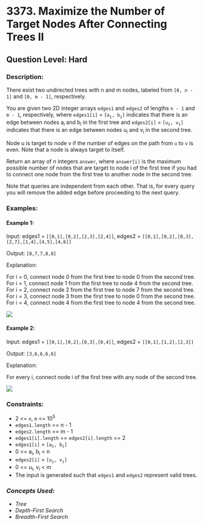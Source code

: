 # 3373. Maximize the Number of Target Nodes After Connecting Trees II
## Question Level: Hard
### Description:
There exist two undirected trees with n and m nodes, labeled from `[0, n - 1]` and `[0, m - 1]`, respectively.

You are given two 2D integer arrays `edges1` and `edges2` of lengths `n - 1` and `m - 1`, respectively, where `edges1[i]` = `[a`<sub>`i`</sub>`, b`<sub>`i`</sub>`]` indicates that there is an edge between nodes a<sub>i</sub> and b<sub>i</sub> in the first tree and `edges2[i]` = `[u`<sub>`i`</sub>`, v`<sub>`i`</sub>`]` indicates that there is an edge between nodes u<sub>i</sub> and v<sub>i</sub> in the second tree.

Node u is target to node v if the number of edges on the path from `u` to `v` is even. Note that a node is always target to itself.

Return an array of n integers `answer`, where `answer[i]` is the maximum possible number of nodes that are target to node i of the first tree if you had to connect one node from the first tree to another node in the second tree.

Note that queries are independent from each other. That is, for every query you will remove the added edge before proceeding to the next query.

### Examples:
#### Example 1:

Input: edges1 = `[[0,1],[0,2],[2,3],[2,4]]`, edges2 = `[[0,1],[0,2],[0,3],[2,7],[1,4],[4,5],[4,6]]`

Output: `[8,7,7,8,8]`

Explanation:

For i = 0, connect node 0 from the first tree to node 0 from the second tree.  
For i = 1, connect node 1 from the first tree to node 4 from the second tree.  
For i = 2, connect node 2 from the first tree to node 7 from the second tree.  
For i = 3, connect node 3 from the first tree to node 0 from the second tree.  
For i = 4, connect node 4 from the first tree to node 4 from the second tree.

<img src="https://assets.leetcode.com/uploads/2024/09/24/3982-1.png"><br>

#### Example 2:

Input: edges1 = `[[0,1],[0,2],[0,3],[0,4]]`, edges2 = `[[0,1],[1,2],[2,3]]`

Output: `[3,6,6,6,6]`

Explanation:

For every i, connect node i of the first tree with any node of the second tree.

<img src="https://assets.leetcode.com/uploads/2024/09/24/3928-2.png"><br>


### Constraints:

- 2 <= `n`, `m` <= 10<sup>5</sup>
- `edges1.length` == n - 1
- `edges2.length` == m - 1
- `edges1[i].length` == `edges2[i].length` == 2
- `edges1[i]` = `[a`<sub>`i`</sub>`, b`<sub>`i`</sub>`]`
- 0 <= a<sub>i</sub>, b<sub>i</sub> < n
- `edges2[i]` = `[u`<sub>`i`</sub>`, v`<sub>`i`</sub>`]`
- 0 <= u<sub>i</sub>, v<sub>i</sub> < m
- The input is generated such that `edges1` and `edges2` represent valid trees.

### <i>Concepts Used:
- Tree
- Depth-First Search
- Breadth-First Search</i>
